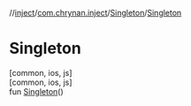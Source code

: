 //[inject](../../../index.md)/[com.chrynan.inject](../index.md)/[Singleton](index.md)/[Singleton](-singleton.md)

# Singleton

[common, ios, js]\
[common, ios, js]\
fun [Singleton](-singleton.md)()
